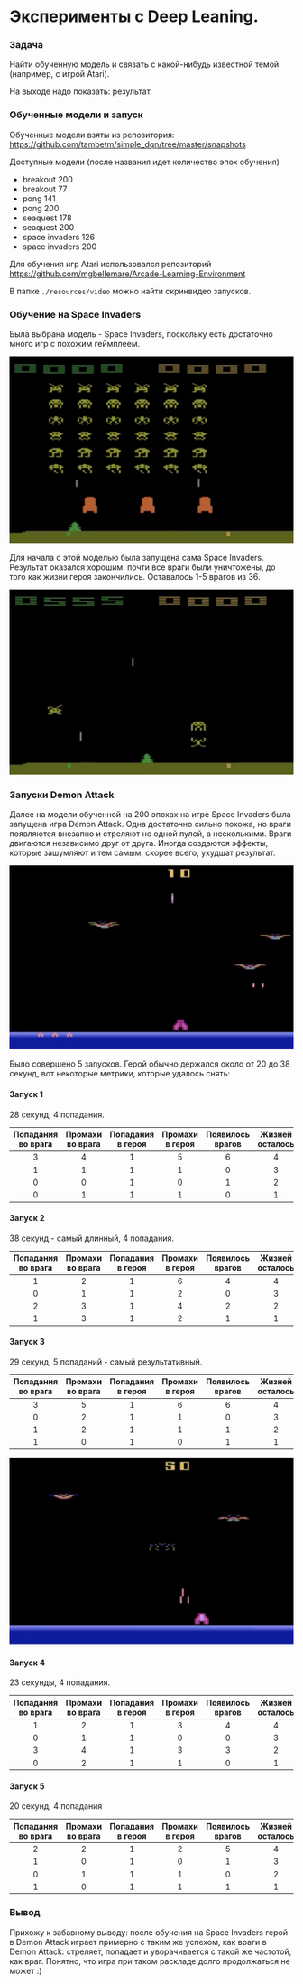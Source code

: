 # Эксперименты с Deep Leaning.

### Задача 

Найти обученную модель и связать с какой-нибудь 
известной темой (например, с игрой Atari).

На выходе надо показать: результат.

### Обученные модели и запуск

Обученные модели взяты из репозитория: 
https://github.com/tambetm/simple_dqn/tree/master/snapshots

Доступные модели (после названия идет количество эпох обучения)
* breakout 200
* breakout 77	
* pong 141	
* pong 200	
* seaquest 178	
* seaquest 200	
* space invaders 126	
* space invaders 200	

Для обучения игр Atari использовался репозиторий 
https://github.com/mgbellemare/Arcade-Learning-Environment

В папке `./resources/video` можно найти скринвидео запусков.  

### Обучение на Space Invaders

Была выбрана модель - Space Invaders, поскольку есть достаточно много игр 
с похожим геймплеем. 

![](./resources/scace_invaders_start.png) 
 
Для начала с этой моделью была запущена сама Space Invaders. Результат оказался 
хорошим: почти все враги были уничтожены, до того как жизни героя закончились.
Оставалось 1-5 врагов из 36.  

![](./resources/scace_invaders_end.png) 

### Запуски Demon Attack

Далее на модели обученной на 200 эпохах на игре Space Invaders была запущена 
игра Demon Attack. Одна достаточно сильно похожа, но враги появляются внезапно
и стреляют не одной пулей, а несколькими. Враги двигаются независимо друг от друга.
Иногда создаются эффекты, которые зашумляют и тем самым, 
скорее всего, ухудшат результат.

![](./resources/demon_attack_start.png)

Было совершено 5 запусков. Герой обычно держался около от 20 до 38 секунд, вот некоторые 
метрики, которые удалось снять:

#### Запуск 1

28 секунд, 4 попадания. 

| Попадания во врага | Промахи во врага | Попадания в героя | Промахи в героя | Появилось врагов | Жизней осталось |
|:------------------:|:----------------:|:-----------------:|:---------------:|:----------------:|:---------------:|
|  3 | 4 | 1 | 5 | 6 | 4 |
| 1 | 1 | 1 | 1 | 0 | 3 |
| 0 | 0 | 1 | 0 | 1 | 2 |
| 0 | 1 | 1 | 1 | 0 | 1 |

#### Запуск 2

38 секунд - самый длинный, 4 попадания.

| Попадания во врага | Промахи во врага | Попадания в героя | Промахи в героя | Появилось врагов | Жизней осталось |
|:------------------:|:----------------:|:-----------------:|:---------------:|:----------------:|:---------------:|
|  1 | 2 | 1 | 6 | 4 | 4 |
| 0 | 1 | 1 | 2 | 0 | 3 |
| 2 | 3 | 1 | 4 | 2 | 2 |
| 1 | 3 | 1 | 2 | 1 | 1 |

#### Запуск 3

29 секунд, 5 попаданий - самый результативный.

| Попадания во врага | Промахи во врага | Попадания в героя | Промахи в героя | Появилось врагов | Жизней осталось |
|:------------------:|:----------------:|:-----------------:|:---------------:|:----------------:|:---------------:|
|  3 | 5 | 1 | 6 | 6 | 4 |
| 0 | 2 | 1 | 1 | 0 | 3 |
| 1 | 2 | 1 | 1 | 1 | 2 |
| 1 | 0 | 1 | 0 | 1 | 1 |

![](./resources/demon_attack_end.png)

#### Запуск 4

23 секунды, 4 попадания. 

| Попадания во врага | Промахи во врага | Попадания в героя | Промахи в героя | Появилось врагов | Жизней осталось |
|:------------------:|:----------------:|:-----------------:|:---------------:|:----------------:|:---------------:|
|  1 | 2 | 1 | 3 | 4 | 4 |
| 0 | 1 | 1 | 0 | 0 | 3 |
| 3 | 4 | 1 | 3 | 3 | 2 |
| 0 | 2 | 1 | 1 | 0 | 1 |
 
#### Запуск 5

20 секунд, 4 попадания
 
| Попадания во врага | Промахи во врага | Попадания в героя | Промахи в героя | Появилось врагов | Жизней осталось |
|:------------------:|:----------------:|:-----------------:|:---------------:|:----------------:|:---------------:|
| 2 | 2 | 1 | 2 | 5 | 4 |
| 1 | 0 | 1 | 0 | 1 | 3 |
| 0 | 1 | 1 | 1 | 0 | 2 |
| 1 | 0 | 1 | 1 | 1 | 1 | 

### Вывод 

Прихожу к забавному выводу: после обучения на Space Invaders герой в Demon Attack
играет примерно с таким же успехом, как враги в Demon Attack: стреляет, попадает 
и уворачивается с такой же частотой, как враг. Понятно, что игра при таком 
раскладе долго продолжаться не может :)    





 

 